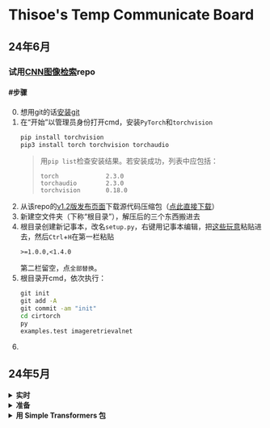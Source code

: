 # Thisoe's Temp Communicate Board

## 24年6月
### 试用[CNN图像检索](https://github.com/filipradenovic/cnnimageretrieval-pytorch/tree/master)repo
#### \#步骤
0. 想用git的话[安装git](https://gitforwindows.org/)
1. 在“开始”以管理员身份打开cmd，安装`PyTorch`和`torchvision`
   ```bat
   pip install torchvision
   pip3 install torch torchvision torchaudio
   ```
   > 用`pip list`检查安装结果。若安装成功，列表中应包括：
   > ```
   > torch             2.3.0
   > torchaudio        2.3.0
   > torchvision       0.18.0
   > ```
2. 从该repo的[v1.2版发布页面](https://github.com/filipradenovic/cnnimageretrieval-pytorch/releases/tag/v1.2)下载源代码压缩包（[点此直接下载](https://github.com/filipradenovic/cnnimageretrieval-pytorch/archive/refs/tags/v1.2.zip)）
3. 新建空文件夹（下称“根目录”），解压后的三个东西搬进去
4. 根目录创建新记事本，改名`setup.py`，右键用记事本编辑，把[这些玩意](https://github.com/filipradenovic/cnnimageretrieval-pytorch/blob/master/setup.py)粘贴进去，然后`Ctrl`+`H`在第一栏粘贴
   ```
   >=1.0.0,<1.4.0
   ```
   第二栏留空，点`全部替换`。
5. 根目录开cmd，依次执行：
   ```bat
   git init
   git add -A
   git commit -am "init"
   cd cirtorch
   py
   examples.test imageretrievalnet
   ```
6. 




## 24年5月
<details><summary><b>实时</b></summary><br/>
[油管教程](https://www.youtube.com/watch?v=2S1dgHpqCdk&list=PLhhyoLH6IjfxeoooqP9rhU3HJIAVAJ3Vz&index=1)

[pip 安装程序源](https://bootstrap.pypa.io/get-pip.py)
(Ctrl+S保存文件，在文件管理器的地址栏写cmd，使用指令`py get-pip.py`)
<hr>
</details>

<details><summary><b>准备</b></summary><br/>
1. 下载 [Anaconda](https://www.anaconda.com/download/success)
2. 下载 [PyCharm IDE](https://www.jetbrains.com/pycharm/download/?section=windows)
3. [Python 官网](https://www.python.org/downloads/)安装 Python （PowerShell检查：`py --version`）
4. 安装 pip （PowerShell检查：`pip3 -V`）
5. PowerShell 安装 PyTorch: `pip3 install torch torchvision torchaudio` （）
6. 后台开个小抄 [CONDA CHEAT SHEET](https://docs.conda.io/projects/conda/en/4.6.0/_downloads/52a95608c49671267e40c689e0bc00ca/conda-cheatsheet.pdf)
<hr>
</details>

<details><summary><b>用 Simple Transformers 包</b></summary><br/>
> [教程](https://youtu.be/u--UVvH-LIQ)
> 
> GitHub: [Simple Transformers](https://github.com/ThilinaRajapakse/simpletransformers)

1. 安装 [simpletransformers](https://simpletransformers.ai/docs/installation/)

https://simpletransformers.ai/docs/installation/
<hr>
</details>
